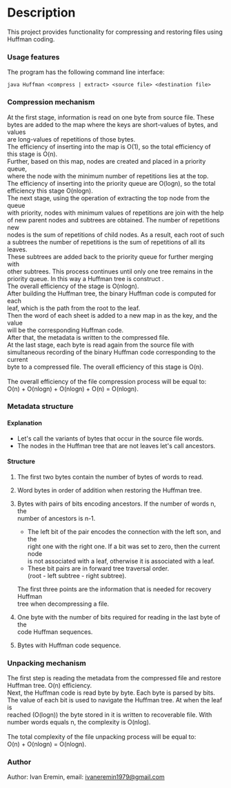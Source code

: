 # Description

This project provides functionality for compressing and restoring files using<br> 
Huffman coding. 

### Usage features

The program has the following command line interface:<br>
```
java Huffman <compress | extract> <source file> <destination file>
```
### Compression mechanism

At the first stage, information is read on one byte from source file. These<br>
bytes are added to the map where the keys are short-values of bytes, and values<br>
are long-values of repetitions of those bytes.<br>
The efficiency of inserting into the map is O(1), so the total efficiency of<br>
this stage is O(n).<br>
Further, based on this map, nodes are created and placed in a priority queue,<br>
where the node with the minimum number of repetitions lies at the top.<br>
The efficiency of inserting into the priority queue are O(logn), so the total<br>
efficiency this stage O(nlogn).<br>
The next stage, using the operation of extracting the top node from the queue<br> 
with priority, nodes with minimum values of repetitions ​​are join with the help<br> 
of new parent nodes and subtrees are obtained. The number of repetitions new<br>
nodes is the sum of repetitions of child nodes. As a result, each root of such<br>
a subtrees the number of repetitions is the sum of repetitions of all its<br>
leaves.<br> 
These subtrees are added back to the priority queue for further merging with<br>
other subtrees. This process continues until only one tree remains in the<br>
priority queue. In this way a Huffman tree is construct . <br>
The overall efficiency of the stage is O(nlogn).<br>
After building the Huffman tree, the binary Huffman code is computed for each<br>
leaf, which is the path from the root to the leaf.<br>
Then the word of each sheet is added to a new map in as the key, and the value<br>
will be the corresponding Huffman code.<br>
After that, the metadata is written to the compressed file.<br>
At the last stage, each byte is read again from the source file with<br>
simultaneous recording of the binary Huffman code corresponding to the current<br>
byte to a compressed file. The overall efficiency of this stage is O(n).<br><br>
The overall efficiency of the file compression process will be equal to:<br>
O(n) + O(nlogn) + O(nlogn) + O(n) = O(nlogn).<br>

### Metadata structure

#### Explanation

- Let's call the variants of bytes that occur in the source file words.
- The nodes in the Huffman tree that are not leaves let's call ancestors.<br>

#### Structure

1. The first two bytes contain the number of bytes of words to read.
2. Word bytes in order of addition when restoring the Huffman tree.
3. Bytes with pairs of bits encoding ancestors. If the number of words n, the<br>
number of ancestors is n-1.
    + The left bit of the pair encodes the connection with the left son, and the<br>
right one with the right one. If a bit was set to zero, then the current node<br>
is not associated with a leaf, otherwise it is associated with a leaf.
    + These bit pairs are in forward tree traversal order.<br>
(root - left subtree - right subtree).

    The first three points are the information that is needed for recovery Huffman<br>
tree when decompressing a file.

4. One byte with the number of bits required for reading in the last byte of the<br>
code Huffman sequences.
5. Bytes with Huffman code sequence.

### Unpacking mechanism

The first step is reading the metadata from the compressed file and restore<br>
Huffman tree. O(n) efficiency.<br>
Next, the Huffman code is read byte by byte. Each byte is parsed by bits.<br>
The value of each bit is used to navigate the Huffman tree. At when the leaf is<br>
reached (O(logn)) the byte stored in it is written to recoverable file. With<br>
number words equals n, the complexity is O(nlog).<br><br>
The total complexity of the file unpacking process will be equal to:<br>
O(n) + O(nlogn) = O(nlogn).

### Author

Author: Ivan Eremin, email: ivaneremin1979@gmail.com
